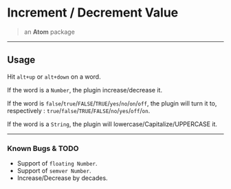 # Increment / Decrement Value

> an **Atom** package

* * *

## Usage

Hit `alt+up` or `alt+down` on a word.

If the word is a `Number`, the plugin increase/decrease it.

If the word is `false`/`true`/`FALSE`/`TRUE`/`yes`/`no`/`on`/`off`, the plugin will turn it to, respectively : `true`/`false`/`TRUE`/`FALSE`/`no`/`yes`/`off`/`on`.

If the word is a `String`, the plugin will lowercase/Capitalize/UPPERCASE it.

* * *

### Known Bugs & TODO

* Support of `floating Number`.
* Support of `semver Number`.
* Increase/Decrease by decades.
